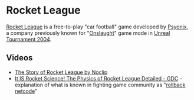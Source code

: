 # Rocket League

[Rocket League](https://www.rocketleague.com/) is a free-to-play "car football" game developed by [Psyonix](https://www.psyonix.com/), a company previously known for "[Onslaught](https://unreal.fandom.com/wiki/Onslaught)" game mode in [Unreal Tournament 2004](https://en.wikipedia.org/wiki/Unreal_Tournament_2004).

## Videos

- [The Story of Rocket League by Noclip](https://www.youtube.com/playlist?list=PL-THgg8QnvU5fdJZ96StZ5Z_XcofxUAGt)
- [It IS Rocket Science! The Physics of Rocket League Detailed - GDC](https://youtu.be/ueEmiDM94IE?si=MTSgr4S7OxZ5Hhya) - explanation of what is known in fighting game community as "[rollback netcode](https://en.wikipedia.org/wiki/GGPO)"
